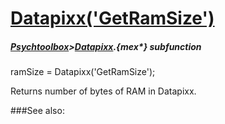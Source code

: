 # [Datapixx('GetRamSize')](Datapixx-GetRamSize) 
##### [Psychtoolbox](Psychtoolbox)>[Datapixx](Datapixx).{mex*} subfunction

ramSize = Datapixx('GetRamSize');

Returns number of bytes of RAM in Datapixx.  
  


###See also:

